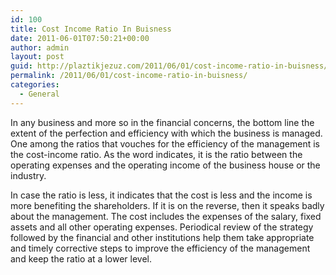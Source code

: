 ```yaml
---
id: 100
title: Cost Income Ratio In Buisness
date: 2011-06-01T07:50:21+00:00
author: admin
layout: post
guid: http://plaztikjezuz.com/2011/06/01/cost-income-ratio-in-buisness/
permalink: /2011/06/01/cost-income-ratio-in-buisness/
categories:
  - General
---
```

In any business and more so in the financial concerns, the bottom line the extent of the perfection and efficiency with which the business is managed. One among the ratios that vouches for the efficiency of the management is the cost-income ratio. As the word indicates, it is the ratio between the operating expenses and the operating income of the business house or the industry.

In case the ratio is less, it indicates that the cost is less and the income is more benefiting the shareholders. If it is on the reverse, then it speaks badly about the management. The cost includes the expenses of the salary, fixed assets and all other operating expenses. Periodical review of the strategy followed by the financial and other institutions help them take appropriate and timely corrective steps to improve the efficiency of the management and keep the ratio at a lower level.